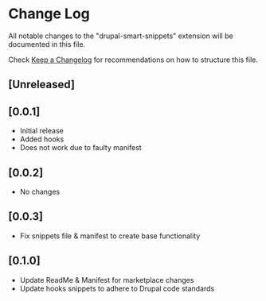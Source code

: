 # Change Log

All notable changes to the "drupal-smart-snippets" extension will be documented in this file.

Check [Keep a Changelog](http://keepachangelog.com/) for recommendations on how to structure this file.

## [Unreleased]

## [0.0.1]
- Initial release
- Added hooks
- Does not work due to faulty manifest

## [0.0.2]
- No changes

## [0.0.3]
- Fix snippets file & manifest to create base functionality

## [0.1.0]
- Update ReadMe & Manifest for marketplace changes
- Update hooks snippets to adhere to Drupal code standards
